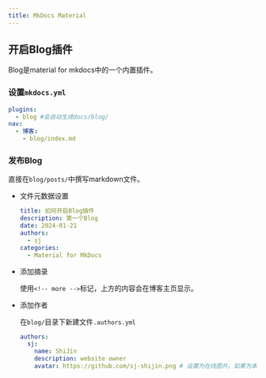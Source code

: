 ```yaml
---
title: MkDocs Material
---
```


## 开启Blog插件

Blog是material for mkdocs中的一个内置插件。

### 设置`mkdocs.yml`

```yaml
plugins:
  - blog #会自动生成docs/blog/
nav:
  - 博客:
    - blog/index.md
```

### 发布Blog

直接在`blog/posts/`中撰写markdown文件。

- 文件元数据设置

  ```yaml
  title: 如何开启Blog插件
  description: 第一个Blog
  date: 2024-01-21
  authors:
    - sj
  categories:
    - Material for MkDocs
  ```

- 添加摘录

  使用`<!-- more -->`标记，上方的内容会在博客主页显示。

- 添加作者

  在`blog/`目录下新建文件`.authors.yml`

  ```yaml
  authors:
    sj:
      name: ShiJin
      description: website owner
      avatar: https://github.com/sj-shijin.png # 设置为在线图片。如果为本地图片，index界面和内容界面相对路径不同，会出现找不到图片的情况。
  ```
